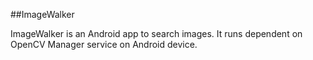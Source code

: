 ##ImageWalker

ImageWalker is an Android app to search images. It runs dependent on OpenCV Manager service on Android device.
